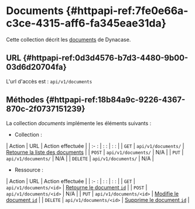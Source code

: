# Documents {#httpapi-ref:7fe0e66a-c3ce-4315-aff6-fa345eae31da}

Cette collection décrit les [documents][doc_document] de Dynacase.

## URL {#httpapi-ref:0d3d4576-b7d3-4480-9b00-03d6d20704fa}

L'url d'accès est : `api/v1/documents`

## Méthodes {#httpapi-ref:18b84a9c-9226-4367-870c-2f0737151239}

La collection *documents* implémente les éléments suivants :

* Collection :

| Action   | URL                      | Action effectuée                                                       |
| :-     : | :                      : | :                                                                    : |
| `GET`    | `api/v1/documents/`      | [Retourne la liste des documents][get_documents]                       |
| `POST`   | `api/v1/documents/`      | N/A                                                                    |
| `PUT`    | `api/v1/documents/`      | N/A                                                                    |
| `DELETE` | `api/v1/documents/`      | N/A                                                                    |

* Ressource :

| Action   | URL                        | Action effectuée                         |
| :-     : | :                        : | :                                      : |
| `GET`    | `api/v1/documents/<id>`    | [Retourne le document `id`][get_doc]     |
| `POST`   | `api/v1/documents/<id>`    | N/A                                      |
| `PUT`    | `api/v1/documents/<id>`    | [Modifie le document `id`][update_doc]   |
| `DELETE` | `api/v1/documents/<id>`    | [Supprime le document `id`][delete_doc]  |


<!-- links -->
[doc_document]: ../../../dynacase-doc-core-reference/website/book/core-ref:e01bf76d-481b-41fd-ac64-167a68d34c55.html#core-ref:67929e29-abef-437c-88a3-7f43647c60ff
[get_doc]: #httpapi-ref:1d7b939f-d5fc-4b57-b33f-d216913efc22
[update_doc]: #httpapi-ref:db2cb01a-7325-4f78-8cec-ceac9858caf2
[delete_doc]: #httpapi-ref:3358b3bd-bdf6-44ef-b1d7-438f8eb21067
[get_documents]: #httpapi-ref:2ee6dd78-5b5a-4e00-aba5-4cd85c8a1cdc
